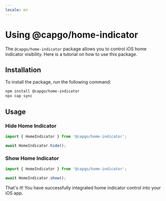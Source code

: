 ```yaml
---
locale: en
---
```

# Using @capgo/home-indicator

The `@capgo/home-indicator` package allows you to control iOS home indicator visibility. Here is a tutorial on how to use this package.

## Installation

To install the package, run the following command:

```bash
npm install @capgo/home-indicator
npx cap sync
```

## Usage

### Hide Home Indicator

```typescript
import { HomeIndicator } from '@capgo/home-indicator';

await HomeIndicator.hide();
```

### Show Home Indicator

```typescript
import { HomeIndicator } from '@capgo/home-indicator';

await HomeIndicator.show();
```

That's it! You have successfully integrated home indicator control into your iOS app.
